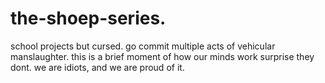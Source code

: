 # the-shoep-series.
school projects but cursed.
go commit multiple acts of vehicular manslaughter.
this is a brief moment of how our minds work surprise they dont.
we are idiots, and we are proud of it.
